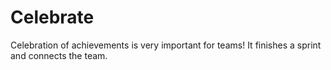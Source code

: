 # Celebrate

Celebration of achievements is very important for teams!
It finishes a sprint and connects the team.
